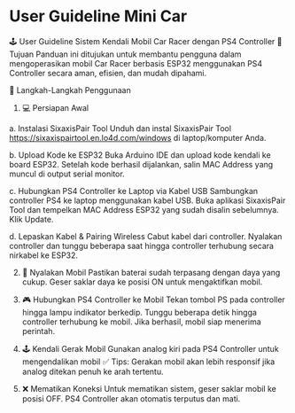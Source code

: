 # User Guideline Mini Car

🕹️ User Guideline
Sistem Kendali Mobil Car Racer dengan PS4 Controller
🎯 Tujuan
Panduan ini ditujukan untuk membantu pengguna dalam mengoperasikan mobil Car Racer berbasis ESP32 menggunakan PS4 Controller secara aman, efisien, dan mudah dipahami.

🚗 Langkah-Langkah Penggunaan
1. 💻 Persiapan Awal
   
a. Instalasi SixaxisPair Tool
Unduh dan instal SixaxisPair Tool https://sixaxispairtool.en.lo4d.com/windows di laptop/komputer Anda.

b. Upload Kode ke ESP32
Buka Arduino IDE dan upload kode kendali ke board ESP32. Setelah kode berhasil dijalankan, salin MAC Address yang muncul di output serial monitor.

c. Hubungkan PS4 Controller ke Laptop via Kabel USB
Sambungkan controller PS4 ke laptop menggunakan kabel USB.
Buka aplikasi SixaxisPair Tool dan tempelkan MAC Address ESP32 yang sudah disalin sebelumnya.
Klik Update.

d. Lepaskan Kabel & Pairing Wireless
Cabut kabel dari controller.
Nyalakan controller dan tunggu beberapa saat hingga controller terhubung secara nirkabel ke ESP32.


2. 🔋 Nyalakan Mobil
Pastikan baterai sudah terpasang dengan daya yang cukup.
Geser saklar daya ke posisi ON untuk mengaktifkan mobil.

3. 🎮 Hubungkan PS4 Controller ke Mobil
Tekan tombol PS pada controller hingga lampu indikator berkedip.
Tunggu beberapa detik hingga controller terhubung ke mobil.
Jika berhasil, mobil siap menerima perintah.

4. 🕹️ Kendali Gerak Mobil
Gunakan analog kiri pada PS4 Controller untuk mengendalikan mobil
✅ Tips: Gerakan mobil akan lebih responsif jika analog ditekan penuh ke arah tertentu.

5. ❌ Mematikan Koneksi
Untuk mematikan sistem, geser saklar mobil ke posisi OFF.
PS4 Controller akan otomatis terputus dan mati.


